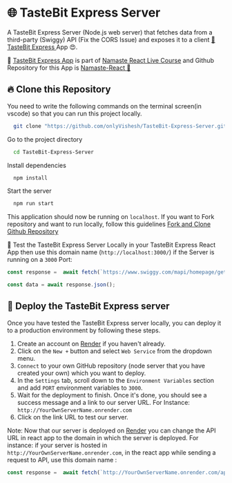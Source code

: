 # 🌐 TasteBit Express Server

A TasteBit Express Server (Node.js web server) that fetches data from a third-party (Swiggy) API (Fix the CORS Issue) and exposes it to a client [🚀 TasteBit Express ]() App 😍.

🍁 [TasteBit Express App]() is part of [Namaste React Live Course](https://learn.namastedev.com/courses/namaste-react-live) and Github Repository for this App is [Namaste-React 💜](https://github.com/onlyVishesh/Namaste-React) ️
<br/>
## 🔥 Clone this Repository

You need to write the following commands on the terminal screen(in vscode) so that you can run this project locally.

```bash
  git clone "https://github.com/onlyVishesh/TasteBit-Express-Server.git"
```

Go to the project directory

```bash
  cd TasteBit-Express-Server
```

Install dependencies

```bash
  npm install
```

Start the server

```bash
  npm run start
```

This application should now be running on `localhost`. If you want to Fork repository and want to run locally, follow this guidelines [Fork and Clone Github Repository](https://docs.github.com/en/get-started/quickstart/fork-a-repo)

💫 Test the TasteBit Express Server Locally in your TasteBit Express React App then use this domain name (`http://localhost:3000/`) if the Server is running on a `3000` Port:
```javascript
const response =  await fetch(`https://www.swiggy.com/mapi/homepage/getCards?lat={Your latitude}&lng={Your longitude}`)

const data = await response.json();
```


## 🔮 Deploy the TasteBit Express server
Once you have tested the TasteBit Express server locally, you can deploy it to a production environment by following these steps.

1. Create an account on [Render](https://render.com/) if you haven't already.
2. Click on the `New +` button and select `Web Service` from the dropdown menu.
3. `Connect` to your own GitHub repository (node server that you have created your own) which you want to deploy.
4. In the `Settings` tab, scroll down to the `Environment Variables` section and add `PORT` environment variables to `3000`.
5. Wait for the deployment to finish. Once it's done, you should see a success message and a link to our server URL. For Instance: `http://YourOwnServerName.onrender.com`
6. Click on the link URL to test our server.

Note: Now that our server is deployed on [Render](https://render.com/) you can change the API URL in react app to the domain in which the server is deployed. For instance: if your server is hosted in `http://YourOwnServerName.onrender.com`, in the react app while sending a request to API, use this domain name : 

```javascript
const response =  await fetch(`http://YourOwnServerName.onrender.com/api/restaurants?lat={Your latitude}&lng={Your longitude}&page_type=DESKTOP_WEB_LISTING`)
```

<!-- ## 🔗 Let's Connect

[![linkedin](https://img.shields.io/badge/LinkedIn-0077B5?style=for-the-badge&logo=linkedin&logoColor=white)](https://www.linkedin.com/in/chetannada/)
[![twitter](https://img.shields.io/badge/Twitter-1DA1F2?style=for-the-badge&logo=twitter&logoColor=white)](https://twitter.com/chetannada)
[![discord](https://img.shields.io/badge/Discord-5865F2?style=for-the-badge&logo=discord&logoColor=white)](https://discordapp.com/users/916005177838956555) -->
